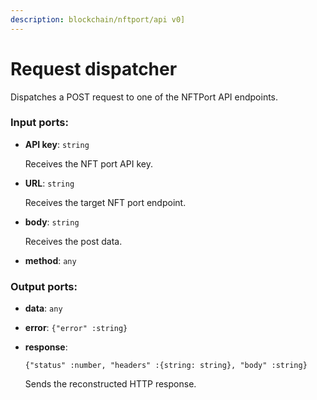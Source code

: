 ```yaml
---
description: blockchain/nftport/api v0]
---
```


# Request dispatcher

Dispatches a POST request to one of the NFTPort API endpoints.

### Input ports:

* __API key__: `string`

    Receives the NFT port API key.


* __URL__: `string`

    Receives the target NFT port endpoint.
    


* __body__: `string`

    Receives the post data.


* __method__: `any`

### Output ports:

* __data__: `any`


* __error__: `{"error" :string}`


* __response__: 
    ```
    {"status" :number, "headers" :{string: string}, "body" :string}
    ```

    Sends the reconstructed HTTP response.

